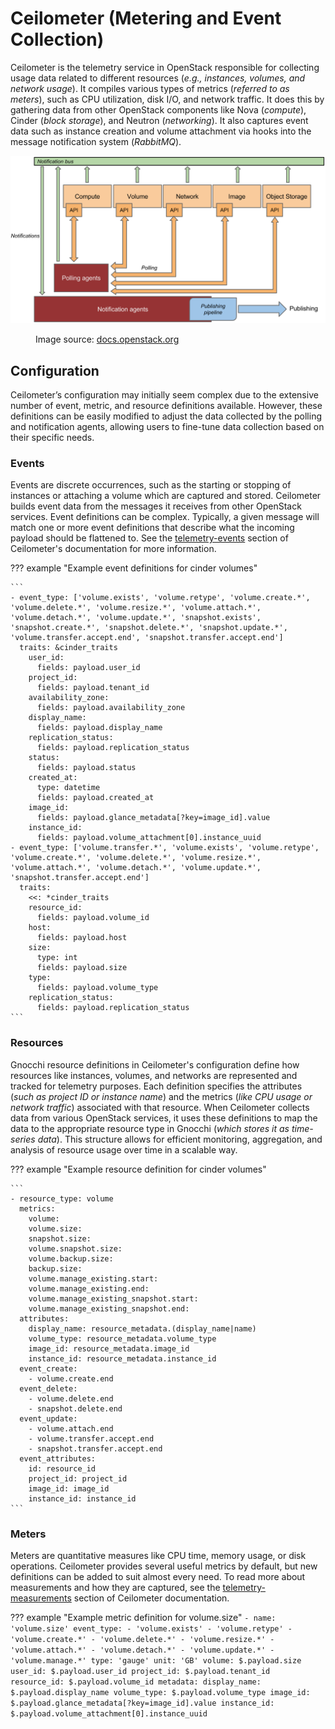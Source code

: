 # Ceilometer (Metering and Event Collection)

Ceilometer is the telemetry service in OpenStack responsible for collecting
usage data related to different resources (_e.g., instances, volumes,
and network usage_). It compiles various types of metrics (_referred to as
meters_), such as CPU utilization, disk I/O, and network traffic. It does 
this by gathering data from other OpenStack components like Nova (_compute_), 
Cinder (_block storage_), and Neutron (_networking_). It also captures event 
data such as instance creation and volume attachment via hooks into the message
notification system (_RabbitMQ_).

![Ceilometer Architecture](assets/images/metering-ceilometer.png)

<figure>
   <figcaption>Image source: <a href="https://docs.openstack.org/ceilometer/latest/contributor/architecture.html" target="_blank" rel="noopener noreferrer">docs.openstack.org</a></figcaption>
</figure>

## Configuration

Ceilometer’s configuration may initially seem complex due to the extensive
number of event, metric, and resource definitions available. However, these
definitions can be easily modified to adjust the data collected by the polling
and notification agents, allowing users to fine-tune data collection based on
their specific needs.

### Events

Events are discrete occurrences, such as the starting or stopping of
instances or attaching a volume which are captured and stored. Ceilometer
builds event data from the messages it receives from other OpenStack 
services. Event definitions can be complex. Typically, a given message will
match one or more event definitions that describe what the incoming payload
should be flattened to. See the [telemetry-events][ceilometer-events]
section of Ceilometer's documentation for more information.

??? example "Example event definitions for cinder volumes"

    ```
    - event_type: ['volume.exists', 'volume.retype', 'volume.create.*', 'volume.delete.*', 'volume.resize.*', 'volume.attach.*', 'volume.detach.*', 'volume.update.*', 'snapshot.exists', 'snapshot.create.*', 'snapshot.delete.*', 'snapshot.update.*', 'volume.transfer.accept.end', 'snapshot.transfer.accept.end']
      traits: &cinder_traits
        user_id:
          fields: payload.user_id
        project_id:
          fields: payload.tenant_id
        availability_zone:
          fields: payload.availability_zone
        display_name:
          fields: payload.display_name
        replication_status:
          fields: payload.replication_status
        status:
          fields: payload.status
        created_at:
          type: datetime
          fields: payload.created_at
        image_id:
          fields: payload.glance_metadata[?key=image_id].value
        instance_id:
          fields: payload.volume_attachment[0].instance_uuid
    - event_type: ['volume.transfer.*', 'volume.exists', 'volume.retype', 'volume.create.*', 'volume.delete.*', 'volume.resize.*', 'volume.attach.*', 'volume.detach.*', 'volume.update.*', 'snapshot.transfer.accept.end']
      traits:
        <<: *cinder_traits
        resource_id:
          fields: payload.volume_id
        host:
          fields: payload.host
        size:
          type: int
          fields: payload.size
        type:
          fields: payload.volume_type
        replication_status:
          fields: payload.replication_status
    ```

### Resources

Gnocchi resource definitions in Ceilometer's configuration define how resources 
like instances, volumes, and networks are represented and tracked for 
telemetry purposes. Each definition specifies the attributes (_such as project 
ID or instance name_) and the metrics (_like CPU usage or network traffic_)
associated with that resource. When Ceilometer collects data from various
OpenStack services, it uses these definitions to map the data to the appropriate
resource type in Gnocchi (_which stores it as time-series data_). This 
structure allows for efficient monitoring, aggregation, and analysis of resource
usage over time in a scalable way.

??? example "Example resource definition for cinder volumes"

    ```
    - resource_type: volume
      metrics:
        volume:
        volume.size:
        snapshot.size:
        volume.snapshot.size:
        volume.backup.size:
        backup.size:
        volume.manage_existing.start:
        volume.manage_existing.end:
        volume.manage_existing_snapshot.start:
        volume.manage_existing_snapshot.end:
      attributes:
        display_name: resource_metadata.(display_name|name)
        volume_type: resource_metadata.volume_type
        image_id: resource_metadata.image_id
        instance_id: resource_metadata.instance_id
      event_create:
        - volume.create.end
      event_delete:
        - volume.delete.end
        - snapshot.delete.end
      event_update:
        - volume.attach.end
        - volume.transfer.accept.end
        - snapshot.transfer.accept.end
      event_attributes:
        id: resource_id
        project_id: project_id
        image_id: image_id
        instance_id: instance_id
    ```

### Meters

Meters are quantitative measures like CPU time, memory usage, or disk 
operations. Ceilometer provides several useful metrics by default, but new 
definitions can be added to suit almost every need. To read more about
measurements and how they are captured, see the [telemetry-measurements][ceilometer-telemetry]
section of Ceilometer documentation.

??? example "Example metric definition for volume.size"
    ```
    - name: 'volume.size'
    event_type:
      - 'volume.exists'
      - 'volume.retype'
      - 'volume.create.*'
      - 'volume.delete.*'
      - 'volume.resize.*'
      - 'volume.attach.*'
      - 'volume.detach.*'
      - 'volume.update.*'
      - 'volume.manage.*'
    type: 'gauge'
    unit: 'GB'
    volume: $.payload.size
    user_id: $.payload.user_id
    project_id: $.payload.tenant_id
    resource_id: $.payload.volume_id
    metadata:
      display_name: $.payload.display_name
      volume_type: $.payload.volume_type
      image_id: $.payload.glance_metadata[?key=image_id].value
      instance_id: $.payload.volume_attachment[0].instance_uuid
    ```

[ceilometer-telemetry]: https://docs.openstack.org/ceilometer/latest/admin/telemetry-measurements.html "The Telemetry service collects meters within an OpenStack deployment. This section provides a brief summary about meters format, their origin, and also contains the list of available meters."

[ceilometer-events]: https://docs.openstack.org/ceilometer/latest/admin/telemetry-events.html "In addition to meters, the Telemetry service collects events triggered within an OpenStack environment. This section provides a brief summary of the events format in the Telemetry service."
